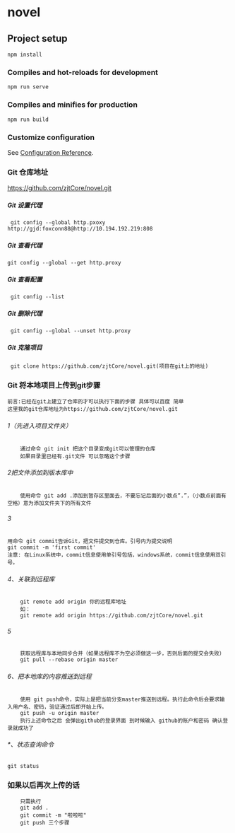 # novel

## Project setup
```
npm install
```

### Compiles and hot-reloads for development
```
npm run serve
```

### Compiles and minifies for production
```
npm run build
```

### Customize configuration
See [Configuration Reference](https://cli.vuejs.org/config/).

### Git 仓库地址
https://github.com/zjtCore/novel.git

##### Git 设置代理
```
 git config --global http.pxoxy http://gjd:foxconn88@http://10.194.192.219:808
```

##### Git 查看代理
```
git config --global --get http.proxy
```
##### Git 查看配置
```
 git config --list
```
##### Git 删除代理
```
 git config --global --unset http.proxy 
```

##### Git 克隆项目
```
 git clone https://github.com/zjtCore/novel.git(项目在git上的地址)
```

### Git 将本地项目上传到git步骤
    前言:已经在git上建立了仓库的才可以执行下面的步骤 具体可以百度 简单
    这里我的git仓库地址为https://github.com/zjtCore/novel.git
    
###### 1（先进入项目文件夹）
```
    通过命令 git init 把这个目录变成git可以管理的仓库
    如果目录里已经有.git文件 可以忽略这个步骤
```

###### 2把文件添加到版本库中
```
    使用命令 git add .添加到暂存区里面去，不要忘记后面的小数点“.”，（小数点前面有空格）意为添加文件夹下的所有文件
```
###### 3
```
用命令 git commit告诉Git，把文件提交到仓库。引号内为提交说明 
git commit -m 'first commit'
注意: 在Linux系统中，commit信息使用单引号包括，windows系统，commit信息使用双引号。
```

###### 4、关联到远程库
```
    git remote add origin 你的远程库地址   
    如：
    git remote add origin https://github.com/zjtCore/novel.git
```
###### 5
```
    获取远程库与本地同步合并（如果远程库不为空必须做这一步，否则后面的提交会失败）
    git pull --rebase origin master
```
###### 6、把本地库的内容推送到远程
```
    使用 git push命令，实际上是把当前分支master推送到远程。执行此命令后会要求输入用户名、密码，验证通过后即开始上传。
    git push -u origin master
    执行上述命令之后 会弹出github的登录界面 到时候输入 github的账户和密码 确认登录就成功了
```

###### *、状态查询命令
```
git status 
```

### 如果以后再次上传的话 
```
    只需执行 
    git add . 
    git commit -m "啦啦啦" 
    git push 三个步骤
```